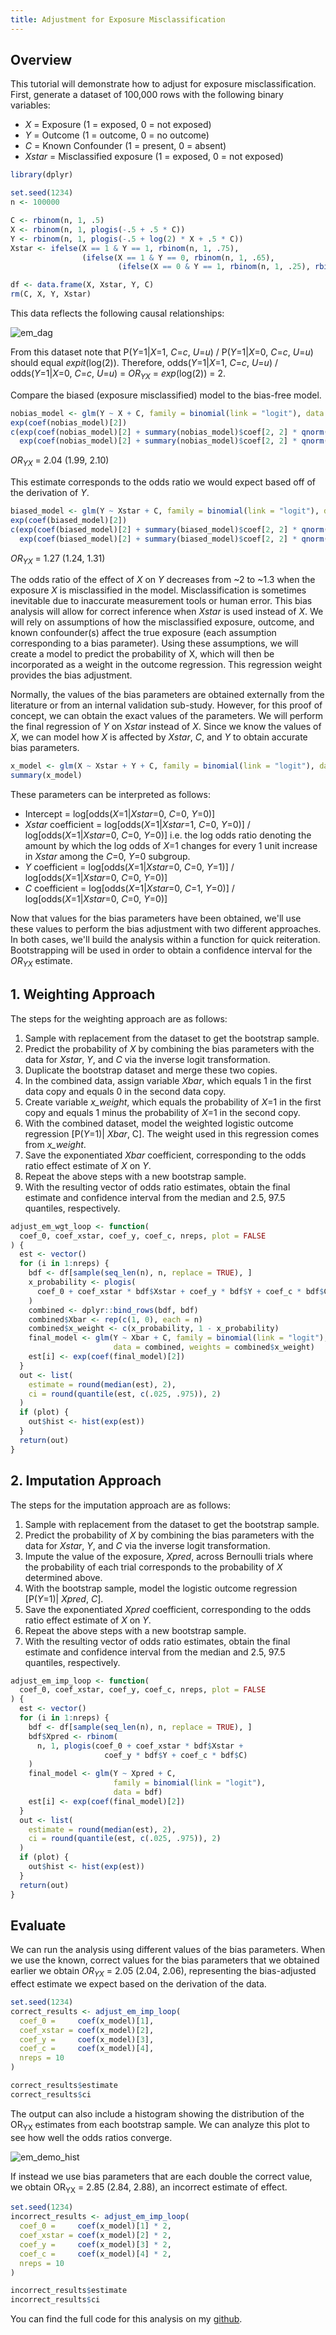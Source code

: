 ```yaml
---
title: Adjustment for Exposure Misclassification
---
```


## Overview
This tutorial will demonstrate how to adjust for exposure misclassification. First, generate a dataset of 100,000 rows with the following binary variables:

* *X* = Exposure (1 = exposed, 0 = not exposed)
* *Y* = Outcome (1 = outcome, 0 = no outcome)
* *C* = Known Confounder (1 = present, 0 = absent)
* *Xstar* = Misclassified exposure (1 = exposed, 0 = not exposed)

```r
library(dplyr)

set.seed(1234)
n <- 100000

C <- rbinom(n, 1, .5)
X <- rbinom(n, 1, plogis(-.5 + .5 * C))
Y <- rbinom(n, 1, plogis(-.5 + log(2) * X + .5 * C))
Xstar <- ifelse(X == 1 & Y == 1, rbinom(n, 1, .75),
                (ifelse(X == 1 & Y == 0, rbinom(n, 1, .65),
                        (ifelse(X == 0 & Y == 1, rbinom(n, 1, .25), rbinom(n, 1, .35))))))

df <- data.frame(X, Xstar, Y, C)
rm(C, X, Y, Xstar)
```
This data reflects the following causal relationships:

![em_dag](/img/causal/em_dag.png)

From this dataset note that P(*Y*=1\|*X*=1, *C*=*c*, *U*=*u*) / P(*Y*=1\|*X*=0, *C*=*c*, *U*=*u*) should equal *expit*(log(2)).
Therefore, odds(*Y*=1\|*X*=1, *C*=*c*, *U*=*u*) / odds(*Y*=1\|*X*=0, *C*=*c*, *U*=*u*) = *OR<sub>YX</sub>* = *exp*(log(2)) = 2.

Compare the biased (exposure misclassified) model to the bias-free model.

```r
nobias_model <- glm(Y ~ X + C, family = binomial(link = "logit"), data = df)
exp(coef(nobias_model)[2])
c(exp(coef(nobias_model)[2] + summary(nobias_model)$coef[2, 2] * qnorm(.025)),
  exp(coef(nobias_model)[2] + summary(nobias_model)$coef[2, 2] * qnorm(.975)))
```
*OR<sub>YX</sub>* = 2.04 (1.99, 2.10)

This estimate corresponds to the odds ratio we would expect based off of the derivation of *Y*.

```r
biased_model <- glm(Y ~ Xstar + C, family = binomial(link = "logit"), data = df)
exp(coef(biased_model)[2])
c(exp(coef(biased_model)[2] + summary(biased_model)$coef[2, 2] * qnorm(.025)),
  exp(coef(biased_model)[2] + summary(biased_model)$coef[2, 2] * qnorm(.975)))
```
*OR<sub>YX</sub>* = 1.27 (1.24, 1.31)

The odds ratio of the effect of *X* on *Y* decreases from ~2 to ~1.3 when the exposure *X* is misclassified in the model.  Misclassification is sometimes inevitable due to inaccurate measurement tools or human error.  This bias analysis will allow for correct inference when *Xstar* is used instead of *X*.  We will rely on assumptions of how the misclassified exposure, outcome, and known confounder(s) affect the true exposure (each assumption corresponding to a bias parameter).  Using these assumptions, we will create a model to predict the probability of X, which will then be incorporated as a weight in the outcome regression.  This regression weight provides the bias adjustment.

Normally, the values of the bias parameters are obtained externally from the literature or from an internal validation sub-study.  However, for this proof of concept, we can obtain the exact values of the parameters. We will perform the final regression of *Y* on *Xstar* instead of *X*. Since we know the values of *X*, we can model how *X* is affected by *Xstar*, *C*, and *Y* to obtain accurate bias parameters.

```r
x_model <- glm(X ~ Xstar + Y + C, family = binomial(link = "logit"), data = df)
summary(x_model)
```
These parameters can be interpreted as follows:
* Intercept = log\[odds(*X*=1\|*Xstar*=0, *C*=0, *Y*=0)]
* *Xstar* coefficient = log\[odds(*X*=1\|*Xstar*=1, *C*=0, *Y*=0)] / log\[odds(*X*=1\|*Xstar*=0, *C*=0, *Y*=0)] i.e. the log odds ratio denoting the amount by which the log odds of *X*=1 changes for every 1 unit increase in *Xstar* among the *C*=0, *Y*=0 subgroup.
* *Y* coefficient = log\[odds(*X*=1\|*Xstar*=0, *C*=0, *Y*=1)] / log\[odds(*X*=1\|*Xstar*=0, *C*=0, *Y*=0)]
* *C* coefficient = log\[odds(*X*=1\|*Xstar*=0, *C*=1, *Y*=0)] / log\[odds(*X*=1\|*Xstar*=0, *C*=0, *Y*=0)]

Now that values for the bias parameters have been obtained, we'll use these values to perform the bias adjustment with two different approaches. In both cases, we'll build the analysis within a function for quick reiteration. Bootstrapping will be used in order to obtain a confidence interval for the *OR<sub>YX</sub>* estimate.

## 1. Weighting Approach

The steps for the weighting approach are as follows:

1. Sample with replacement from the dataset to get the bootstrap sample.
2. Predict the probability of *X* by combining the bias parameters with the data for *Xstar*, *Y*, and *C* via the inverse logit transformation.
3. Duplicate the bootstrap dataset and merge these two copies.
4. In the combined data, assign variable *Xbar*, which equals 1 in the first data copy and equals 0 in the second data copy.
5. Create variable *x_weight*, which equals the probability of *X*=1 in the first copy and equals 1 minus the probability of *X*=1 in the second copy.
6. With the combined dataset, model the weighted logistic outcome regression \[P(*Y*=1)\| *Xbar*, C]. The weight used in this regression comes from *x_weight*.
7. Save the exponentiated *Xbar* coefficient, corresponding to the odds ratio effect estimate of *X* on *Y*.
8. Repeat the above steps with a new bootstrap sample.
9. With the resulting vector of odds ratio estimates, obtain the final estimate and confidence interval from the median and 2.5, 97.5 quantiles, respectively.

```r
adjust_em_wgt_loop <- function(
  coef_0, coef_xstar, coef_y, coef_c, nreps, plot = FALSE
) {
  est <- vector()
  for (i in 1:nreps) {
    bdf <- df[sample(seq_len(n), n, replace = TRUE), ]
    x_probability <- plogis(
      coef_0 + coef_xstar * bdf$Xstar + coef_y * bdf$Y + coef_c * bdf$C
    )
    combined <- dplyr::bind_rows(bdf, bdf)
    combined$Xbar <- rep(c(1, 0), each = n)
    combined$x_weight <- c(x_probability, 1 - x_probability)
    final_model <- glm(Y ~ Xbar + C, family = binomial(link = "logit"),
                       data = combined, weights = combined$x_weight)
    est[i] <- exp(coef(final_model)[2])
  }
  out <- list(
    estimate = round(median(est), 2),
    ci = round(quantile(est, c(.025, .975)), 2)
  )
  if (plot) {
    out$hist <- hist(exp(est))
  }
  return(out)
}
```

## 2. Imputation Approach

The steps for the imputation approach are as follows:

1. Sample with replacement from the dataset to get the bootstrap sample.
2. Predict the probability of *X* by combining the bias parameters with the data for *Xstar*, *Y*, and *C* via the inverse logit transformation.
3. Impute the value of the exposure, *Xpred*, across Bernoulli trials where the probability of each trial corresponds to the probability of *X* determined above.
4. With the bootstrap sample, model the logistic outcome regression \[P(*Y*=1)\| *Xpred*, *C*].
5. Save the exponentiated *Xpred* coefficient, corresponding to the odds ratio effect estimate of *X* on *Y*.
6. Repeat the above steps with a new bootstrap sample.
7. With the resulting vector of odds ratio estimates, obtain the final estimate and confidence interval from the median and 2.5, 97.5 quantiles, respectively.

```r
adjust_em_imp_loop <- function(
  coef_0, coef_xstar, coef_y, coef_c, nreps, plot = FALSE
) {
  est <- vector()
  for (i in 1:nreps) {
    bdf <- df[sample(seq_len(n), n, replace = TRUE), ]
    bdf$Xpred <- rbinom(
      n, 1, plogis(coef_0 + coef_xstar * bdf$Xstar +
                     coef_y * bdf$Y + coef_c * bdf$C)
    )
    final_model <- glm(Y ~ Xpred + C,
                       family = binomial(link = "logit"),
                       data = bdf)
    est[i] <- exp(coef(final_model)[2])
  }
  out <- list(
    estimate = round(median(est), 2),
    ci = round(quantile(est, c(.025, .975)), 2)
  )
  if (plot) {
    out$hist <- hist(exp(est))
  }
  return(out)
}
```

## Evaluate

We can run the analysis using different values of the bias parameters.  When we use the known, correct values for the bias parameters that we obtained earlier we obtain *OR<sub>YX</sub>* = 2.05 (2.04, 2.06), representing the bias-adjusted effect estimate we expect based on the derivation of the data.

```r
set.seed(1234)
correct_results <- adjust_em_imp_loop(
  coef_0 =     coef(x_model)[1],
  coef_xstar = coef(x_model)[2],
  coef_y =     coef(x_model)[3],
  coef_c =     coef(x_model)[4],
  nreps = 10
)

correct_results$estimate
correct_results$ci
```
The output can also include a histogram showing the distribution of the OR<sub>YX</sub> estimates from each bootstrap sample. We can analyze this plot to see how well the odds ratios converge.

![em_demo_hist](/img/causal/em_demo_hist.png)

If instead we use bias parameters that are each double the correct value, we obtain OR<sub>YX</sub> = 2.85 (2.84, 2.88), an incorrect estimate of effect.

```r
set.seed(1234)
incorrect_results <- adjust_em_imp_loop(
  coef_0 =     coef(x_model)[1] * 2,
  coef_xstar = coef(x_model)[2] * 2,
  coef_y =     coef(x_model)[3] * 2,
  coef_c =     coef(x_model)[4] * 2,
  nreps = 10
)

incorrect_results$estimate
incorrect_results$ci
```

You can find the full code for this analysis on my <a href="https://github.com/pcbrendel/causal/blob/master/bias_analysis_em.R" target="_blank">github</a>.
